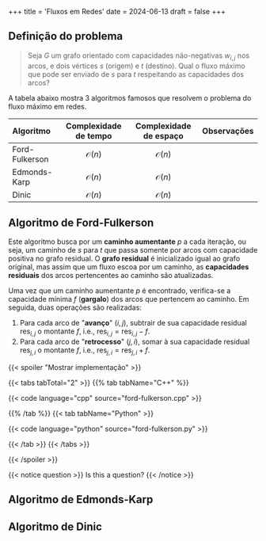 +++
title = 'Fluxos em Redes'
date = 2024-06-13
draft = false
+++

## Definição do problema

> Seja $G$ um grafo orientado com capacidades não-negativas $w_{i, j}$ nos arcos, e dois vértices $s$ (origem) e $t$ (destino).
Qual o fluxo máximo que pode ser enviado de $s$ para $t$ respeitando as capacidades dos arcos?

A tabela abaixo mostra 3 algoritmos famosos que resolvem o problema do fluxo máximo em redes.

| Algoritmo      | Complexidade de tempo | Complexidade de espaço | Observações |
| :------------- | :-------------------: | :--------------------: | ----------- |
| Ford-Fulkerson |  $\mathcal{O}(n)$   |   $\mathcal{O}(n)$   |             |
| Edmonds-Karp   |  $\mathcal{O}(n)$   |   $\mathcal{O}(n)$   |             |
| Dinic          |  $\mathcal{O}(n)$   |   $\mathcal{O}(n)$   |             |

## Algoritmo de Ford-Fulkerson

Este algoritmo busca por um **caminho aumentante** $p$ a cada iteração, ou seja, um caminho de $s$ para $t$ que passa somente por arcos com capacidade positiva no grafo residual.
O **grafo residual** é inicializado igual ao grafo original, mas assim que um fluxo escoa por um caminho, as **capacidades residuais** dos arcos pertencentes ao caminho são atualizadas.

Uma vez que um caminho aumentante $p$ é encontrado, verifica-se a capacidade mínima $f$ (**gargalo**) dos arcos que pertencem ao caminho.
Em seguida, duas operações são realizadas:

1. Para cada arco de "**avanço**" $(i, j)$, subtrair de sua capacidade residual $\text{res}_{i, j}$ o montante $f$, i.e., $\text{res}_{i, j} = \text{res}_{i, j} - f$.
2. Para cada arco de "**retrocesso**" $(j, i)$, somar à sua capacidade residual $\text{res}_{j, i}$ o montante $f$, i.e., $\text{res}_{j, i} = \text{res}_{j, i} + f$.

{{< spoiler "Mostrar implementação" >}}

{{< tabs tabTotal="2" >}}
{{% tab tabName="C++" %}}

{{< code language="cpp" source="ford-fulkerson.cpp" >}}

{{% /tab %}}
{{< tab tabName="Python" >}}

{{< code language="python" source="ford-fulkerson.py" >}}

{{< /tab >}}
{{< /tabs >}}

{{< /spoiler >}}

{{< notice question >}}
Is this a question?
{{< /notice >}}

## Algoritmo de Edmonds-Karp

## Algoritmo de Dinic
